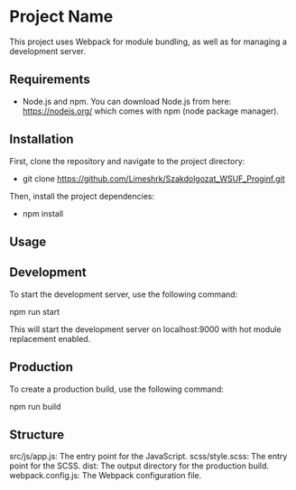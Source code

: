 # Project Name

This project uses Webpack for module bundling, as well as for managing a development server.

## Requirements

- Node.js and npm. You can download Node.js from here: https://nodejs.org/ which comes with npm (node package manager).

## Installation

First, clone the repository and navigate to the project directory:

- git clone https://github.com/Limeshrk/Szakdolgozat_WSUF_Proginf.git

Then, install the project dependencies:

- npm install

## Usage

## Development

To start the development server, use the following command:

npm run start

This will start the development server on localhost:9000 with hot module replacement enabled.

## Production

To create a production build, use the following command:

npm run build

## Structure

src/js/app.js: The entry point for the JavaScript.
scss/style.scss: The entry point for the SCSS.
dist: The output directory for the production build.
webpack.config.js: The Webpack configuration file.
